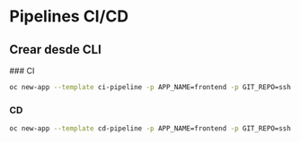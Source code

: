 # Pipelines CI/CD

## Crear desde CLI

### CI

``` bash
oc new-app --template ci-pipeline -p APP_NAME=frontend -p GIT_REPO=ssh://git@10.200.172.71/flow/s2i-frontend.git -p GIT_BRANCH=openshift -n flow-dev
```

### CD

```bash
oc new-app --template cd-pipeline -p APP_NAME=frontend -p GIT_REPO=ssh://git@10.200.172.71/flow/s2i-frontend.git -p GIT_BRANCH=openshift -n flow-dev
```